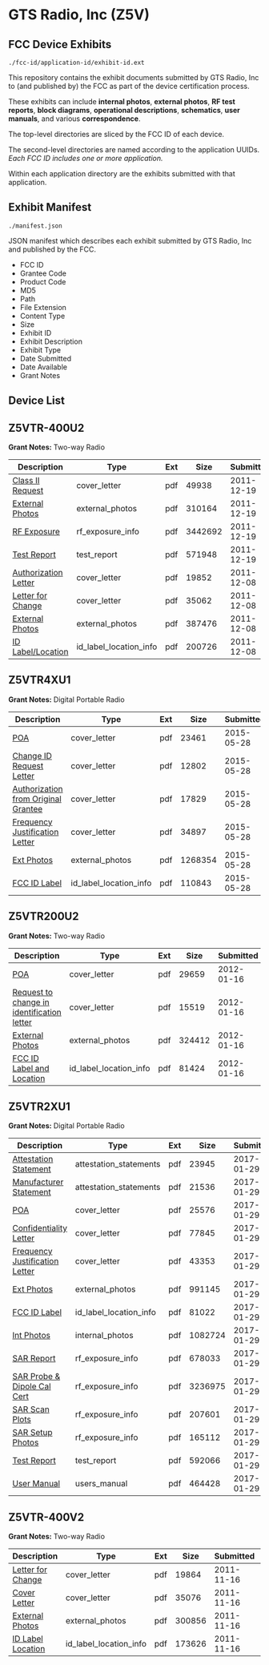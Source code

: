 # GTS Radio, Inc (Z5V)
## FCC Device Exhibits

```
./fcc-id/application-id/exhibit-id.ext
```

This repository contains the exhibit documents submitted by GTS Radio, Inc to (and published by) the FCC as part of the device certification process.

These exhibits can include **internal photos**, **external photos**, **RF test reports**, **block diagrams**, **operational descriptions**, **schematics**, **user manuals**, and various **correspondence**.

The top-level directories are sliced by the FCC ID of each device.

The second-level directories are named according to the application UUIDs. *Each FCC ID includes one or more application.*

Within each application directory are the exhibits submitted with that application. 

## Exhibit Manifest

```
./manifest.json
```

JSON manifest which describes each exhibit submitted by GTS Radio, Inc and published by the FCC.

- FCC ID
- Grantee Code
- Product Code
- MD5
- Path
- File Extension
- Content Type
- Size
- Exhibit ID
- Exhibit Description
- Exhibit Type
- Date Submitted
- Date Available
- Grant Notes

## Device List
## Z5VTR-400U2
**Grant Notes:** Two-way Radio

| Description | Type | Ext | Size | Submitted | Available |
| ----------- | ---- | --- | ---- | --------- | --------- |
| [Class II Request](Z5VTR-400U2/cdc66efbddba0aa5131cd3ac9051383f/1604898.pdf) | cover_letter | pdf | 49938 | 2011-12-19 | 2011-12-19 |
| [External Photos](Z5VTR-400U2/cdc66efbddba0aa5131cd3ac9051383f/1604899.pdf) | external_photos | pdf | 310164 | 2011-12-19 | 2011-12-19 |
| [RF Exposure](Z5VTR-400U2/cdc66efbddba0aa5131cd3ac9051383f/1604900.pdf) | rf_exposure_info | pdf | 3442692 | 2011-12-19 | 2011-12-19 |
| [Test Report](Z5VTR-400U2/cdc66efbddba0aa5131cd3ac9051383f/1604901.pdf) | test_report | pdf | 571948 | 2011-12-19 | 2011-12-19 |
| [Authorization Letter](Z5VTR-400U2/b0139a178f67f8887687a14f8a562d8e/1598433.pdf) | cover_letter | pdf | 19852 | 2011-12-08 | 2011-12-08 |
| [Letter for Change](Z5VTR-400U2/b0139a178f67f8887687a14f8a562d8e/1598436.pdf) | cover_letter | pdf | 35062 | 2011-12-08 | 2011-12-08 |
| [External Photos](Z5VTR-400U2/b0139a178f67f8887687a14f8a562d8e/1598434.pdf) | external_photos | pdf | 387476 | 2011-12-08 | 2011-12-08 |
| [ID Label/Location](Z5VTR-400U2/b0139a178f67f8887687a14f8a562d8e/1598435.pdf) | id_label_location_info | pdf | 200726 | 2011-12-08 | 2011-12-08 |
## Z5VTR4XU1
**Grant Notes:** Digital Portable Radio

| Description | Type | Ext | Size | Submitted | Available |
| ----------- | ---- | --- | ---- | --------- | --------- |
| [POA](Z5VTR4XU1/a0d390c77f4244a94efff80a03b6b6a2/2627307.pdf) | cover_letter | pdf | 23461 | 2015-05-28 | 2015-05-28 |
| [Change ID Request Letter](Z5VTR4XU1/a0d390c77f4244a94efff80a03b6b6a2/2627308.pdf) | cover_letter | pdf | 12802 | 2015-05-28 | 2015-05-28 |
| [Authorization from Original Grantee](Z5VTR4XU1/a0d390c77f4244a94efff80a03b6b6a2/2627309.pdf) | cover_letter | pdf | 17829 | 2015-05-28 | 2015-05-28 |
| [Frequency Justification Letter](Z5VTR4XU1/a0d390c77f4244a94efff80a03b6b6a2/2627310.pdf) | cover_letter | pdf | 34897 | 2015-05-28 | 2015-05-28 |
| [Ext Photos](Z5VTR4XU1/a0d390c77f4244a94efff80a03b6b6a2/2611878.pdf) | external_photos | pdf | 1268354 | 2015-05-28 | 2015-05-28 |
| [FCC ID Label](Z5VTR4XU1/a0d390c77f4244a94efff80a03b6b6a2/2627312.pdf) | id_label_location_info | pdf | 110843 | 2015-05-28 | 2015-05-28 |
## Z5VTR200U2
**Grant Notes:** Two-way Radio

| Description | Type | Ext | Size | Submitted | Available |
| ----------- | ---- | --- | ---- | --------- | --------- |
| [POA](Z5VTR200U2/abb6e2fc8338021b15435e0fe06b20a4/1621810.pdf) | cover_letter | pdf | 29659 | 2012-01-16 | 2012-01-16 |
| [Request to change in identification letter](Z5VTR200U2/abb6e2fc8338021b15435e0fe06b20a4/1621813.pdf) | cover_letter | pdf | 15519 | 2012-01-16 | 2012-01-16 |
| [External Photos](Z5VTR200U2/abb6e2fc8338021b15435e0fe06b20a4/1621811.pdf) | external_photos | pdf | 324412 | 2012-01-16 | 2012-01-16 |
| [FCC ID Label and Location](Z5VTR200U2/abb6e2fc8338021b15435e0fe06b20a4/1621812.pdf) | id_label_location_info | pdf | 81424 | 2012-01-16 | 2012-01-16 |
## Z5VTR2XU1
**Grant Notes:** Digital Portable Radio

| Description | Type | Ext | Size | Submitted | Available |
| ----------- | ---- | --- | ---- | --------- | --------- |
| [Attestation Statement](Z5VTR2XU1/2641f9036f6dbb5f6905e3456e410ad2/3272557.pdf) | attestation_statements | pdf | 23945 | 2017-01-29 | 2017-01-29 |
| [Manufacturer Statement](Z5VTR2XU1/2641f9036f6dbb5f6905e3456e410ad2/3272558.pdf) | attestation_statements | pdf | 21536 | 2017-01-29 | 2017-01-29 |
| [POA](Z5VTR2XU1/2641f9036f6dbb5f6905e3456e410ad2/3272554.pdf) | cover_letter | pdf | 25576 | 2017-01-29 | 2017-01-29 |
| [Confidentiality Letter](Z5VTR2XU1/2641f9036f6dbb5f6905e3456e410ad2/3272555.pdf) | cover_letter | pdf | 77845 | 2017-01-29 | 2017-01-29 |
| [Frequency Justification Letter](Z5VTR2XU1/2641f9036f6dbb5f6905e3456e410ad2/3272556.pdf) | cover_letter | pdf | 43353 | 2017-01-29 | 2017-01-29 |
| [Ext Photos](Z5VTR2XU1/2641f9036f6dbb5f6905e3456e410ad2/3272560.pdf) | external_photos | pdf | 991145 | 2017-01-29 | 2017-01-29 |
| [FCC ID Label](Z5VTR2XU1/2641f9036f6dbb5f6905e3456e410ad2/3272561.pdf) | id_label_location_info | pdf | 81022 | 2017-01-29 | 2017-01-29 |
| [Int Photos](Z5VTR2XU1/2641f9036f6dbb5f6905e3456e410ad2/3272562.pdf) | internal_photos | pdf | 1082724 | 2017-01-29 | 2017-01-29 |
| [SAR Report](Z5VTR2XU1/2641f9036f6dbb5f6905e3456e410ad2/3272568.pdf) | rf_exposure_info | pdf | 678033 | 2017-01-29 | 2017-01-29 |
| [SAR Probe & Dipole Cal Cert](Z5VTR2XU1/2641f9036f6dbb5f6905e3456e410ad2/3272569.pdf) | rf_exposure_info | pdf | 3236975 | 2017-01-29 | 2017-01-29 |
| [SAR Scan Plots](Z5VTR2XU1/2641f9036f6dbb5f6905e3456e410ad2/3272570.pdf) | rf_exposure_info | pdf | 207601 | 2017-01-29 | 2017-01-29 |
| [SAR Setup Photos](Z5VTR2XU1/2641f9036f6dbb5f6905e3456e410ad2/3272571.pdf) | rf_exposure_info | pdf | 165112 | 2017-01-29 | 2017-01-29 |
| [Test Report](Z5VTR2XU1/2641f9036f6dbb5f6905e3456e410ad2/3272567.pdf) | test_report | pdf | 592066 | 2017-01-29 | 2017-01-29 |
| [User Manual](Z5VTR2XU1/2641f9036f6dbb5f6905e3456e410ad2/3272572.pdf) | users_manual | pdf | 464428 | 2017-01-29 | 2017-01-29 |
## Z5VTR-400V2
**Grant Notes:** Two-way Radio

| Description | Type | Ext | Size | Submitted | Available |
| ----------- | ---- | --- | ---- | --------- | --------- |
| [Letter for Change](Z5VTR-400V2/b733c30078020bdeafd615037fc4d26a/1581724.pdf) | cover_letter | pdf | 19864 | 2011-11-16 | 2011-11-16 |
| [Cover Letter](Z5VTR-400V2/b733c30078020bdeafd615037fc4d26a/1581727.pdf) | cover_letter | pdf | 35076 | 2011-11-16 | 2011-11-16 |
| [External Photos](Z5VTR-400V2/b733c30078020bdeafd615037fc4d26a/1581725.pdf) | external_photos | pdf | 300856 | 2011-11-16 | 2011-11-16 |
| [ID Label Location](Z5VTR-400V2/b733c30078020bdeafd615037fc4d26a/1581726.pdf) | id_label_location_info | pdf | 173626 | 2011-11-16 | 2011-11-16 |
